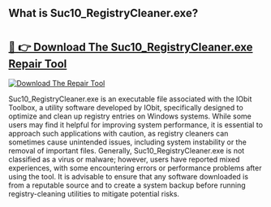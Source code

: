 ## What is Suc10_RegistryCleaner.exe? 

# <h2><a href="https://exedetect.com/download.php?Suc10_RegistryCleaner.exe">🔗 👉 Download The Suc10_RegistryCleaner.exe Repair Tool</a></h2>

[![Download The Repair Tool](https://exedetect.com/download-button.jpg)](https://exedetect.com/download.php?Suc10_RegistryCleaner.exe)

Suc10_RegistryCleaner.exe is an executable file associated with the IObit Toolbox, a utility software developed by IObit, specifically designed to optimize and clean up registry entries on Windows systems. While some users may find it helpful for improving system performance, it is essential to approach such applications with caution, as registry cleaners can sometimes cause unintended issues, including system instability or the removal of important files. Generally, Suc10_RegistryCleaner.exe is not classified as a virus or malware; however, users have reported mixed experiences, with some encountering errors or performance problems after using the tool. It is advisable to ensure that any software downloaded is from a reputable source and to create a system backup before running registry-cleaning utilities to mitigate potential risks.